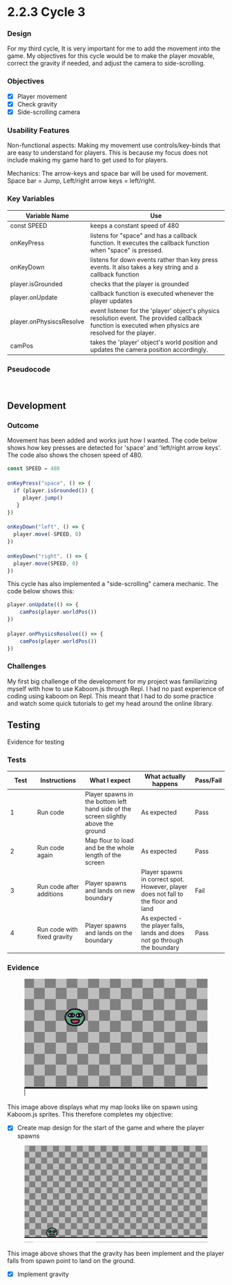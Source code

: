 # 2.2.3 Cycle 3

### Design

For my third cycle, It is very important for me to add the movement into the game. My objectives for this cycle would be to make the player movable, correct the gravity if needed, and adjust the camera to side-scrolling.

### Objectives

* [x] Player movement
* [x] Check gravity
* [x] Side-scrolling camera

### Usability Features

Non-functional aspects: Making my movement use controls/key-binds that are easy to understand for players. This is because my focus does not include making my game hard to get used to for players.

Mechanics: The arrow-keys and space bar will be used for movement. Space bar = Jump, Left/right arrow keys = left/right.

### Key Variables

| Variable Name            | Use                                                                                                                                                     |
| ------------------------ | ------------------------------------------------------------------------------------------------------------------------------------------------------- |
| const SPEED              | keeps a constant speed of 480                                                                                                                           |
| onKeyPress               | listens for "space" and has a callback function. It executes the callback function when "space" is pressed.                                             |
| onKeyDown                | listens for down events rather than key press events. It also takes a key string and a callback function                                                |
| player.isGrounded        | checks that the player is grounded                                                                                                                      |
| player.onUpdate          | callback function is executed whenever the player updates                                                                                               |
| player.onPhysiscsResolve | event listener for the 'player' object's physics resolution event. The provided callback function is executed when physics are resolved for the player. |
| camPos                   | takes the 'player' object's world position and updates the camera position accordingly.                                                                 |

### Pseudocode

```


```

## Development

### Outcome

Movement has been added and works just how I wanted. The code below shows how key presses are detected for 'space' and 'left/right arrow keys'. The code also shows the chosen speed of 480.

```javascript
const SPEED = 480

onKeyPress("space", () => {
  if (player.isGrounded()) {
     player.jump()
   }
})

onKeyDown("left", () => {
  player.move(-SPEED, 0)
})

onKeyDown("right", () => {
  player.move(SPEED, 0)
})

```

This cycle has also implemented a "side-scrolling" camera mechanic. The code below shows this:

```javascript
player.onUpdate(() => {
    camPos(player.worldPos())
})

player.onPhysicsResolve(() => {
    camPos(player.worldPos())
})
```



### Challenges

My first big challenge of the development for my project was familiarizing myself with how to use Kaboom.js through Repl. I had no past experience of coding using kaboom on Repl. This meant that I had to do some practice and watch some quick tutorials to get my head around the online library.

## Testing

Evidence for testing

### Tests

<table><thead><tr><th width="87">Test</th><th width="127">Instructions</th><th width="223">What I expect</th><th width="208">What actually happens</th><th>Pass/Fail</th></tr></thead><tbody><tr><td>1</td><td>Run code</td><td>Player spawns in the bottom left hand side of the screen slightly above the ground</td><td>As expected</td><td>Pass</td></tr><tr><td>2</td><td>Run code again</td><td>Map flour to load and be the whole length of the screen</td><td>As expected</td><td>Pass</td></tr><tr><td>3</td><td>Run code after additions</td><td>Player spawns and lands on new boundary </td><td>Player spawns in correct spot. However, player does not fall to the floor and land</td><td>Fail</td></tr><tr><td>4</td><td>Run code with fixed gravity</td><td>Player spawns and lands on the boundary</td><td>As expected - the player falls, lands and does not go through the boundary</td><td>Pass</td></tr></tbody></table>

### Evidence

<figure><img src="../.gitbook/assets/image.png" alt=""><figcaption></figcaption></figure>

This image above displays what my map looks like on spawn using Kaboom.js sprites. This therefore completes my objective:

* [x] Create map design for the start of the game and where the player spawns

<figure><img src="../.gitbook/assets/image (4).png" alt=""><figcaption></figcaption></figure>

This image above shows that the gravity has been implement and the player falls from spawn point to land on the ground.

* [x] Implement gravity
